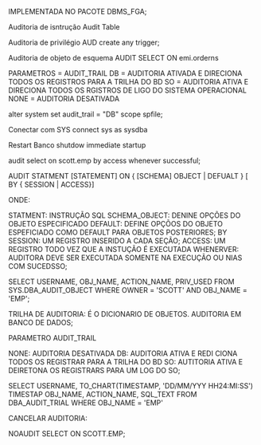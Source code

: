 IMPLEMENTADA NO PACOTE DBMS_FGA;


Auditoria de isntrução
Audit Table

Auditoria de privilégio
AUD create any trigger;

Auditoria de objeto de esquema
AUDIT SELECT ON emi.orderns

PARAMETROS = AUDIT_TRAIL
DB = AUDITORIA ATIVADA E DIRECIONA TODOS OS REGISTROS PARA A TRILHA DO BD
SO =  AUDITORIA ATIVA E DIRECIONA TODOS OS RGISTROS DE LIGO DO SISTEMA OPERACIONAL
NONE = AUDITORIA DESATIVADA

alter system set audit_trail = "DB" scope spfile;

Conectar com SYS
connect sys as sysdba

Restart Banco
shutdow immediate
startup


audit select on scott.emp by access whenever successful;


AUDIT STATMENT [STATEMENT] ON { [SCHEMA] OBJECT | DEFUALT } [ BY { SESSION | ACCESS}]

ONDE: 

STATMENT: INSTRUÇÃO SQL
SCHEMA_OBJECT: DENINE OPÇÕES DO OBJETO ESPECIFICADO
DEFAULT: DEFINE OPÇÕOS DO OBJETO ESPEFICIADO COMO DEFAULT PARA OBJETOS POSTERIORES;
BY SESSION: UM REGISTRO INSERIDO A CADA SEÇÃO;
ACCESS: UM REGISTRO TODO VEZ QUE A INSTUÇÃO É EXECUTADA
WHENERVER: AUDITORA DEVE SER EXECUTADA SOMENTE NA EXECUÇÃO OU NIAS COM SUCEDSSO;

SELECT USERNAME, OBJ_NAME, ACTION_NAME, PRIV_USED FROM SYS.DBA_AUDIT_OBJECT WHERE OWNER = 'SCOTT' AND OBJ_NAME = 'EMP';

TRILHA DE AUDITORIA: É O DICIONARIO DE OBJETOS. AUDITORIA EM BANCO DE DADOS;





PARAMETRO AUDIT_TRAIL

NONE: AUDITORIA DESATIVADA
DB: AUDITORIA ATIVA E REDI CIONA TODOS OS REGISTRAR PARA A TRILHA DO BD
SO: AUTITORIA ATIVA E DEIRETONA OS REGISTRARS PARA UM LOG DO SO;

SELECT USERNAME, TO_CHART(TIMESTAMP, 'DD/MM/YYY HH24:MI:SS') TIMESTAP OBJ_NAME, ACTION_NAME, SQL_TEXT FROM DBA_AUDIT_TRIAL WHERE OBJ_NAME = 'EMP'


CANCELAR AUDITORIA:

NOAUDIT SELECT ON SCOTT.EMP;
